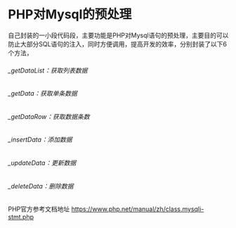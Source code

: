 # PHP对Mysql的预处理
自己封装的一小段代码段，主要功能是PHP对Mysql语句的预处理，主要目的可以防止大部分SQL语句的注入，同时方便调用，提高开发的效率，分别封装了以下6个方法，
###### _getDataList：获取列表数据
###### _getData：获取单条数据
###### _getDataRow：获取数据条数
###### _insertData：添加数据
###### _updateData：更新数据
###### _deleteData：删除数据
PHP官方参考文档地址
https://www.php.net/manual/zh/class.mysqli-stmt.php
